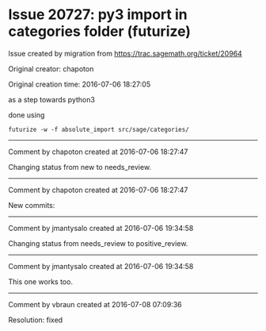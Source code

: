 # Issue 20727: py3 import in categories folder (futurize)

Issue created by migration from https://trac.sagemath.org/ticket/20964

Original creator: chapoton

Original creation time: 2016-07-06 18:27:05

as a step towards python3

done using

```
futurize -w -f absolute_import src/sage/categories/
```



---

Comment by chapoton created at 2016-07-06 18:27:47

Changing status from new to needs_review.


---

Comment by chapoton created at 2016-07-06 18:27:47

New commits:


---

Comment by jmantysalo created at 2016-07-06 19:34:58

Changing status from needs_review to positive_review.


---

Comment by jmantysalo created at 2016-07-06 19:34:58

This one works too.


---

Comment by vbraun created at 2016-07-08 07:09:36

Resolution: fixed
